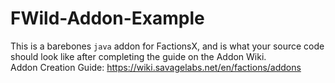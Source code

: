 # FWild-Addon-Example

This is a barebones `java` addon for FactionsX, and is what your source code should look like after completing the guide on the Addon Wiki.<br/>
Addon Creation Guide: https://wiki.savagelabs.net/en/factions/addons
